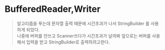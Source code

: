 # BufferedReader,Writer
>알고리즘을 푸는데 문자열 출력 때문에 시간초과가 나서 StringBuilder 를 사용하게 되었다.  
>나중에 버퍼를 안쓰고 Scanner쓰다가 시간초과가 날까봐 앞으로는 버퍼를 사용해서 입력을 받고 StringBuilder로 출력하려고한다.
